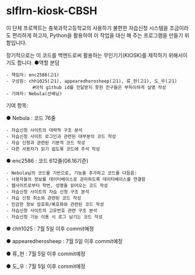 # slflrn-kiosk-CBSH

이 단체 프로젝트는 충북과학고등학교의 사용하기 불편한 자습신청 시스템을 조금이라도 편리하게 하고자,
Python을 활용하여 이 작업을 대신 해 주는 프로그램을 만들기 위함입니다.

장기적으로는 이 코드를 백엔드로써 활용하는 무인기기(KIOSK)를 제작하기 위해서이기도 합니다.
  ●역할 분담
  
    - 책임자: enc2586(고1)
    - 구성원: chh1025(고1), appearedherosheep(고1), 류_현(고1), 도_우(고1)
              #아직 github id를 전달받지 못한 친구들은 부득이하게 실명 작성
    - 기여자: Nebula(선배님)

기여 항목:

  ● Nebula : 코드 76줄
  
    - 자습신청 사이트의 대략적 구조 분석
    - 자습신청 사이트 로그인과 관련된 대부분의 코드 작성
    - 자습 신청과 관련된 기본적 코드 작성
    - 다른 사용자가 읽기 쉽도록 코드에 주석 작성
    
  ● enc2586 : 코드 612줄(06.16기준)
  
    - Nebula님의 코드를 기반으로, 기능을 추가하고 코드를 다듬음:
    - 사용자들의 정보를 데이터베이스로 관리하도록 데이터베이스를 연결함    
    - 웹사이트로부터 학번, 성명을 읽어오는 코드 작성
    - 자습신청 사이트의 자습 신청 구조 분석
    - 자습 신청 취소와 관련된 코드 작성
    - 민감한 정보 암호화/복호화와 관련된 코드 작성
    - 자습신청 사이트의 고유번호 관련 구조 분석
    - 자습신청 기능 이용 시 로그 남기는 코드 작성

  ● chh1025 : 7월 5일 이후 commit예정
  
  ● appearedherosheep : 7월 5일 이후 commit예정
  
  ● 류_현 : 7월 5일 이후 commit예정
  
  ● 도_우 : 7월 5일 이후 commit예정
  
